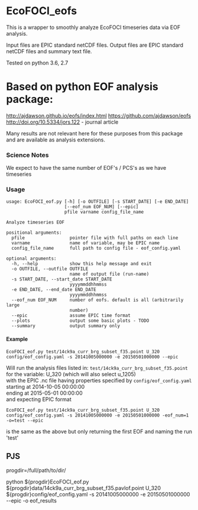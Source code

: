 # EcoFOCI_eofs

This is a wrapper to smoothly analyze EcoFOCI timeseries data via EOF analysis.

Input files are EPIC standard netCDF files.  Output files are EPIC standard netCDF files and summary text file.

Tested on python 3.6, 2.7

# Based on python EOF analysis package:
http://ajdawson.github.io/eofs/index.html
https://github.com/ajdawson/eofs
http://doi.org/10.5334/jors.122 - journal article

Many results are not relevant here for these purposes from this package and are available as analysis extensions.

### Science Notes

We expect to have the same number of EOF's / PCS's as we have timeseries


### Usage
```
usage: EcoFOCI_eof.py [-h] [-o OUTFILE] [-s START_DATE] [-e END_DATE]
                      [--eof_num EOF_NUM] [--epic]
                      pfile varname config_file_name

Analyze timeseries EOF

positional arguments:
  pfile                 pointer file with full paths on each line
  varname               name of variable, may be EPIC name
  config_file_name      full path to config file - eof_config.yaml

optional arguments:
  -h, --help            show this help message and exit
  -o OUTFILE, --outfile OUTFILE
                        name of output file (run-name)
  -s START_DATE, --start_date START_DATE
                        yyyymmddhhmmss
  -e END_DATE, --end_date END_DATE
                        yyyymmddhhmmss
  --eof_num EOF_NUM     number of eofs. default is all (arbitrarily large
                        number)
  --epic                assume EPIC time format
  --plots               output some basic plots - TODO
  --summary             output summary only
```

#### Example
```
EcoFOCI_eof.py test/14ck9a_curr_brg_subset_f35.point U_320 config/eof_config.yaml -s 20141005000000 -e 20150501000000 --epic
```

Will run the analysis files listed in: `test/14ck9a_curr_brg_subset_f35.point`    
for the variable: U_320 (which will also select u_1205)   
with the EPIC .nc file having properties specified by `config/eof_config.yaml`   
starting at 2014-10-05 00:00:00   
ending at 2015-05-01 00:00:00   
and expecting  EPIC format

```
EcoFOCI_eof.py test/14ck9a_curr_brg_subset_f35.point U_320 config/eof_config.yaml -s 20141005000000 -e 20150501000000 -eof_num=1 -o=test --epic
```

is the same as the above but only returning the first EOF and naming the run 'test'



PJS
---

progdir=/full/path/to/dir/

python ${progdir}EcoFOCI_eof.py ${progdir}data/14ck9a_curr_brg_subset_f35.pavlof.point U_320 ${progdir}config/eof_config.yaml -s 20141005000000 -e 20150501000000 --epic -o eof_results
